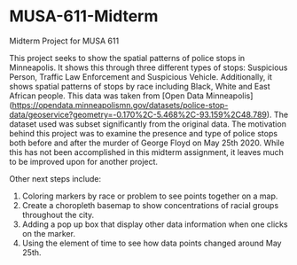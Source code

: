 # MUSA-611-Midterm
Midterm Project for MUSA 611

This project seeks to show the spatial patterns of police stops in Minneapolis. It shows this through three different types of stops: Suspicious Person, Traffic Law Enforcement and Suspicious Vehicle. Additionally, it shows spatial patterns of stops by race including Black, White and East African people. This data was taken from [Open Data Minneapolis] (https://opendata.minneapolismn.gov/datasets/police-stop-data/geoservice?geometry=-0.170%2C-5.468%2C-93.159%2C48.789). The dataset used was subset significantly from the original data. The motivation behind this project was to examine the presence and type of police stops both before and after the murder of George Floyd on May 25th 2020. While this has not been accomplished in this midterm assignment, it leaves much to be improved upon for another project. 

Other next steps include:
1. Coloring markers by race or problem to see points together on a map.
2. Create a choropleth basemap to show concentrations of racial groups throughout the city.
3. Adding a pop up box that display other data information when one clicks on the marker.
4. Using the element of time to see how data points changed around May 25th.
